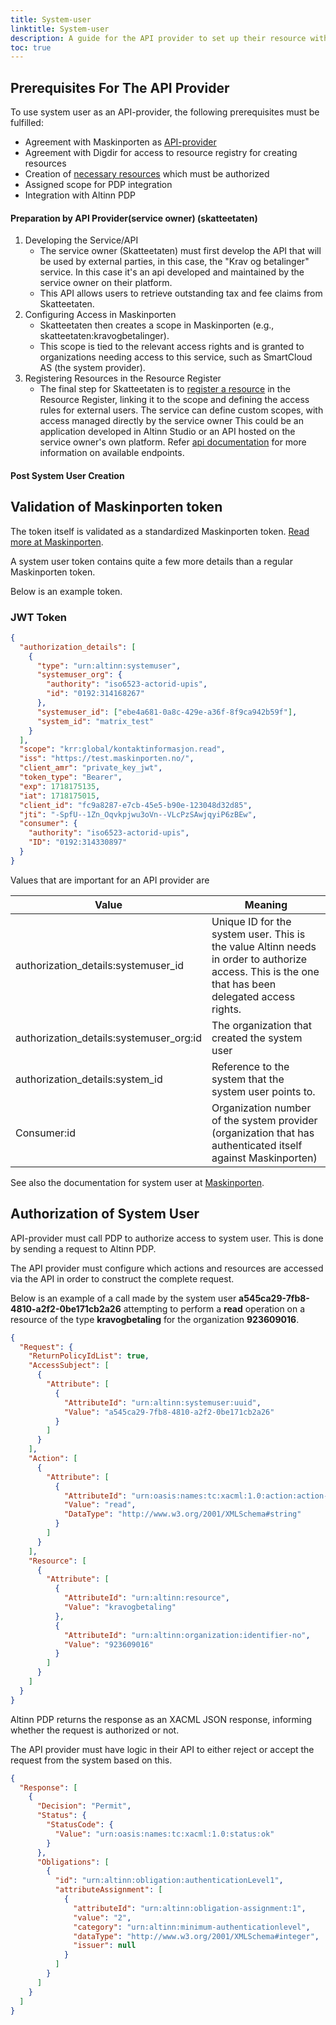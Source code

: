 ```yaml
---
title: System-user
linktitle: System-user
description: A guide for the API provider to set up their resource with Altinn and establishing the system user integration.
toc: true
---
```


## Prerequisites For The API Provider

To use system user as an API-provider, the following prerequisites must be fulfilled:

- Agreement with Maskinporten as [API-provider](https://docs.digdir.no/docs/Maskinporten/maskinporten_guide_apitilbyder)
- Agreement with Digdir for access to resource registry for creating resources
- Creation of [necessary resources](/en/authorization/guides/resource-owner/create-resource-resource-admin/) which must be authorized
- Assigned scope for PDP integration
- Integration with Altinn PDP

#### Preparation by API Provider(service owner) (skatteetaten)

1.  Developing the Service/API
    - The service owner (Skatteetaten) must first develop the API that will be used by external parties, in this case, the "Krav og betalinger" service. In this case it's an api developed and maintained by the service owner on their platform.
    - This API allows users to retrieve outstanding tax and fee claims from Skatteetaten.
2.  Configuring Access in Maskinporten
    - Skatteetaten then creates a scope in Maskinporten (e.g., skatteetaten:kravogbetalinger).
    - This scope is tied to the relevant access rights and is granted to organizations needing access to this service, such as SmartCloud AS (the system provider).
3.  Registering Resources in the Resource Register
    - The final step for Skatteetaten is to [register a resource](/en/api/resourceregistry/) in the Resource Register, linking it to the scope and defining the access rules for external users. The service can define custom scopes, with access managed directly by the service owner
      This could be an application developed in Altinn Studio or an API hosted on the service owner's own platform.
      Refer [api documentation](/en/api/authentication/systemuserapi/) for more information on available endpoints.

#### Post System User Creation

## Validation of Maskinporten token

The token itself is validated as a standardized Maskinporten token. [Read more at Maskinporten](https://docs.digdir.no/docs/Maskinporten/maskinporten_guide_apitilbyder).

A system user token contains quite a few more details than a regular Maskinporten token.

Below is an example token.

### JWT Token

```json
{
  "authorization_details": [
    {
      "type": "urn:altinn:systemuser",
      "systemuser_org": {
        "authority": "iso6523-actorid-upis",
        "id": "0192:314168267"
      },
      "systemuser_id": ["ebe4a681-0a8c-429e-a36f-8f9ca942b59f"],
      "system_id": "matrix_test"
    }
  ],
  "scope": "krr:global/kontaktinformasjon.read",
  "iss": "https://test.maskinporten.no/",
  "client_amr": "private_key_jwt",
  "token_type": "Bearer",
  "exp": 1718175135,
  "iat": 1718175015,
  "client_id": "fc9a8287-e7cb-45e5-b90e-123048d32d85",
  "jti": "-SpfU--1Zn_Oqvkpjwu3oVn--VLcPzSAwjqyiP6zBEw",
  "consumer": {
    "authority": "iso6523-actorid-upis",
    "ID": "0192:314330897"
  }
}
```

Values that are important for an API provider are

| Value                                   | Meaning                                                                                                                                            |
| --------------------------------------- | -------------------------------------------------------------------------------------------------------------------------------------------------- |
| authorization_details:systemuser_id     | Unique ID for the system user. This is the value Altinn needs in order to authorize access. This is the one that has been delegated access rights. |
| authorization_details:systemuser_org:id | The organization that created the system user                                                                                                      |
| authorization_details:system_id         | Reference to the system that the system user points to.                                                                                            |
| Consumer:id                             | Organization number of the system provider (organization that has authenticated itself against Maskinporten)                                       |

See also the documentation for system user at [Maskinporten](https://docs.digdir.no/docs/Maskinporten/maskinporten_func_systembruker).

## Authorization of System User

API-provider must call PDP to authorize access to system user. This is done by sending a request to Altinn PDP.

The API provider must configure which actions and resources are accessed via the API in order to construct the complete request.

Below is an example of a call made by the system user **a545ca29-7fb8-4810-a2f2-0be171cb2a26** attempting to perform a **read** operation on a resource of the type **kravogbetaling** for the organization **923609016**.

```json
{
  "Request": {
    "ReturnPolicyIdList": true,
    "AccessSubject": [
      {
        "Attribute": [
          {
            "AttributeId": "urn:altinn:systemuser:uuid",
            "Value": "a545ca29-7fb8-4810-a2f2-0be171cb2a26"
          }
        ]
      }
    ],
    "Action": [
      {
        "Attribute": [
          {
            "AttributeId": "urn:oasis:names:tc:xacml:1.0:action:action-id",
            "Value": "read",
            "DataType": "http://www.w3.org/2001/XMLSchema#string"
          }
        ]
      }
    ],
    "Resource": [
      {
        "Attribute": [
          {
            "AttributeId": "urn:altinn:resource",
            "Value": "kravogbetaling"
          },
          {
            "AttributeId": "urn:altinn:organization:identifier-no",
            "Value": "923609016"
          }
        ]
      }
    ]
  }
}
```

Altinn PDP returns the response as an XACML JSON response, informing whether the request is authorized or not.

The API provider must have logic in their API to either reject or accept the request from the system based on this.

```json
{
  "Response": [
    {
      "Decision": "Permit",
      "Status": {
        "StatusCode": {
          "Value": "urn:oasis:names:tc:xacml:1.0:status:ok"
        }
      },
      "Obligations": [
        {
          "id": "urn:altinn:obligation:authenticationLevel1",
          "attributeAssignment": [
            {
              "attributeId": "urn:altinn:obligation-assignment:1",
              "value": "2",
              "category": "urn:altinn:minimum-authenticationlevel",
              "dataType": "http://www.w3.org/2001/XMLSchema#integer",
              "issuer": null
            }
          ]
        }
      ]
    }
  ]
}
```
